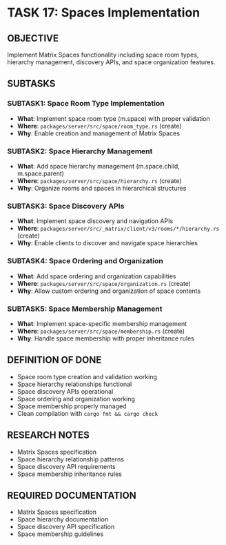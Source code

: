 # TASK 17: Spaces Implementation

## OBJECTIVE
Implement Matrix Spaces functionality including space room types, hierarchy management, discovery APIs, and space organization features.

## SUBTASKS

### SUBTASK1: Space Room Type Implementation
- **What**: Implement space room type (m.space) with proper validation
- **Where**: `packages/server/src/space/room_type.rs` (create)
- **Why**: Enable creation and management of Matrix Spaces

### SUBTASK2: Space Hierarchy Management
- **What**: Add space hierarchy management (m.space.child, m.space.parent)
- **Where**: `packages/server/src/space/hierarchy.rs` (create)
- **Why**: Organize rooms and spaces in hierarchical structures

### SUBTASK3: Space Discovery APIs
- **What**: Implement space discovery and navigation APIs
- **Where**: `packages/server/src/_matrix/client/v3/rooms/*/hierarchy.rs` (create)
- **Why**: Enable clients to discover and navigate space hierarchies

### SUBTASK4: Space Ordering and Organization
- **What**: Add space ordering and organization capabilities
- **Where**: `packages/server/src/space/organization.rs` (create)
- **Why**: Allow custom ordering and organization of space contents

### SUBTASK5: Space Membership Management
- **What**: Implement space-specific membership management
- **Where**: `packages/server/src/space/membership.rs` (create)
- **Why**: Handle space membership with proper inheritance rules

## DEFINITION OF DONE
- Space room type creation and validation working
- Space hierarchy relationships functional
- Space discovery APIs operational
- Space ordering and organization working
- Space membership properly managed
- Clean compilation with `cargo fmt && cargo check`

## RESEARCH NOTES
- Matrix Spaces specification
- Space hierarchy relationship patterns
- Space discovery API requirements
- Space membership inheritance rules

## REQUIRED DOCUMENTATION
- Matrix Spaces specification
- Space hierarchy documentation
- Space discovery API specification
- Space membership guidelines
